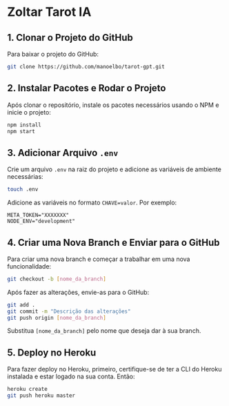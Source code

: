 
# Zoltar Tarot IA

## 1. Clonar o Projeto do GitHub

Para baixar o projeto do GitHub:

```bash
git clone https://github.com/manoelbo/tarot-gpt.git
```


## 2. Instalar Pacotes e Rodar o Projeto

Após clonar o repositório, instale os pacotes necessários usando o NPM e inicie o projeto:

```bash
npm install
npm start
```

## 3. Adicionar Arquivo `.env`

Crie um arquivo `.env` na raiz do projeto e adicione as variáveis de ambiente necessárias:

```bash
touch .env
```

Adicione as variáveis no formato `CHAVE=valor`. Por exemplo:

```
META_TOKEN="XXXXXXX"
NODE_ENV="development"
```

## 4. Criar uma Nova Branch e Enviar para o GitHub

Para criar uma nova branch e começar a trabalhar em uma nova funcionalidade:

```bash
git checkout -b [nome_da_branch]
```

Após fazer as alterações, envie-as para o GitHub:

```bash
git add .
git commit -m "Descrição das alterações"
git push origin [nome_da_branch]
```

Substitua `[nome_da_branch]` pelo nome que deseja dar à sua branch.

## 5. Deploy no Heroku

Para fazer deploy no Heroku, primeiro, certifique-se de ter a CLI do Heroku instalada e estar logado na sua conta. Então:

```bash
heroku create
git push heroku master
```


